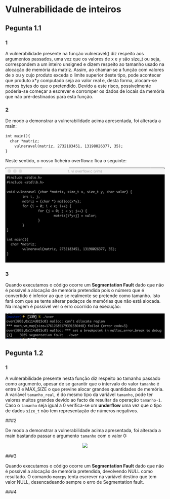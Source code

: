 # Vulnerabilidade de inteiros

## Pegunta 1.1

### 1
A vulnerabilidade presente na função vulneravel() diz respeito aos argumentos passados, uma vez que os valores de x e y são 
size_t ou seja, correspondem a um inteiro unsigned e dizem respeito ao tamanho usado na alocação de memória da matriz. Assim, 
ao chamar-se a função com valores de x ou y cujo produto exceda o limite superior deste tipo, pode acontecer que produto x*y 
computado seja ao valor real e, desta forma, alocam-se menos bytes do que o pretendido. Devido a este risco, possivelmente 
poderia-se começar a escrever e corromper os dados de locais da memória que não pré-destinados para esta função.

### 2
De modo a demonstrar a vulnerabilidade acima apresentada, foi alterada a main:
```
int main(){
  char *matriz;
	vulneravel(matriz, 2732183451, 13198026377, 35);
}
```
Neste sentido, o nosso ficheiro overflow.c fica o seguinte:

<p align="center">
    <img src="1_1b.png">
</p>

### 3
Quando executamos o código ocorre um **Segmentation Fault** dado que não é possível a alocação de memória pretendida pois o 
número que é convertido é inferior ao que se realmente se pretende como tamanho. Isto fará com que se tente alterar pedaços de 
memórias que não está alocada. 
Na imagem é possível ver o erro ocorrido na execução:

<p align="center">
    <img src="1_1c.png">
</p>

## Pegunta 1.2

### 1

A vulnerabilidade presente nesta função diz respeito ao tamanho passado como argumento, apesar de se garantir que o intervalo do valor `tamanho` é entre 0 e MAX_SIZE o que previne alocar grandes quantidades de memória. A variável `tamanho_real`, é do mesmo tipo da variável `tamanho`, pode ter valores muitos grandes devido ao facto de resultar da operação `tamanho-1`. Caso o `tamanho` seja igual a 0
verifica-se um **underflow** uma vez que o tipo de dados `size_t` não tem representação de números negativos.

###2

De modo a demonstrar a vulnerabilidade acima apresentada, foi alterada a main bastando passar o argumento `tamanho` com o valor 0:

<p align="center">
    <img src="1_2.PNG">
</p>

###3

Quando executamos o código ocorre um **Segmentation Fault** dado que não é possível a alocação de memória pretendida, devolvendo NULL como resultado. O comando `memcpy` tenta escrever na variável destino que tem valor NULL, desencadeando sempre o erro de Segmentation fault.

###4
